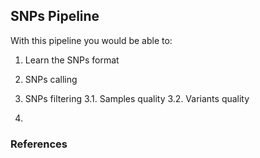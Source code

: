 ## SNPs Pipeline

With this pipeline you would be able to: 

1. Learn the SNPs format

2. SNPs calling

3. SNPs filtering
   3.1. Samples quality
   3.2. Variants quality

4. 


### References


